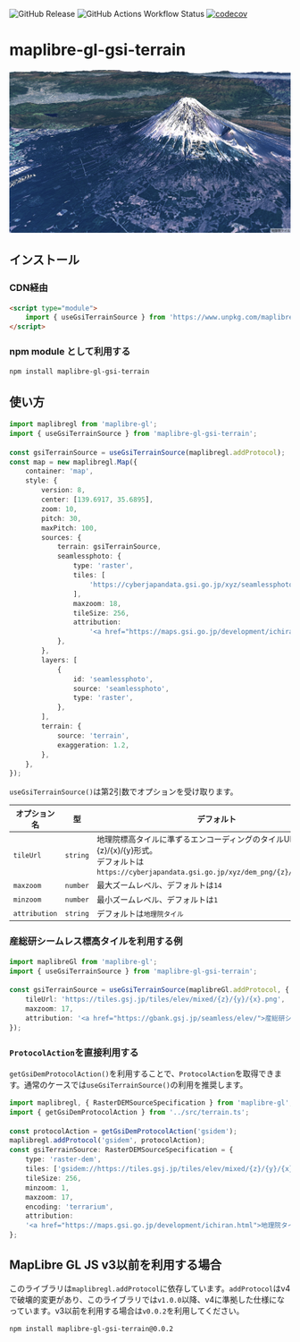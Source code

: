 ![GitHub Release](https://badge.fury.io/js/maplibre-gl-gsi-terrain.svg)
![GitHub Actions Workflow Status](https://img.shields.io/github/actions/workflow/status/mug-jp/maplibre-gl-gsi-terrain/test.yml?label=test)
[![codecov](https://codecov.io/gh/mug-jp/maplibre-gl-gsi-terrain/graph/badge.svg?token=U9WGZANPZ9)](https://codecov.io/gh/mug-jp/maplibre-gl-gsi-terrain)

# maplibre-gl-gsi-terrain

![](./screenshot.png)

## インストール

### CDN経由

```html
<script type="module">
    import { useGsiTerrainSource } from 'https://www.unpkg.com/maplibre-gl-gsi-terrain@2.1.0/dist/terrain.js';
</script>
```

### npm module として利用する

```sh
npm install maplibre-gl-gsi-terrain
```

## 使い方

```typescript
import maplibregl from 'maplibre-gl';
import { useGsiTerrainSource } from 'maplibre-gl-gsi-terrain';

const gsiTerrainSource = useGsiTerrainSource(maplibregl.addProtocol);
const map = new maplibregl.Map({
    container: 'map',
    style: {
        version: 8,
        center: [139.6917, 35.6895],
        zoom: 10,
        pitch: 30,
        maxPitch: 100,
        sources: {
            terrain: gsiTerrainSource,
            seamlessphoto: {
                type: 'raster',
                tiles: [
                    'https://cyberjapandata.gsi.go.jp/xyz/seamlessphoto/{z}/{x}/{y}.jpg',
                ],
                maxzoom: 18,
                tileSize: 256,
                attribution:
                    '<a href="https://maps.gsi.go.jp/development/ichiran.html">地理院タイル</a>',
            },
        },
        layers: [
            {
                id: 'seamlessphoto',
                source: 'seamlessphoto',
                type: 'raster',
            },
        ],
        terrain: {
            source: 'terrain',
            exaggeration: 1.2,
        },
    },
});
```

`useGsiTerrainSource()`は第2引数でオプションを受け取ります。

| オプション名 | 型 | デフォルト |
| --- | --- | --- |
| `tileUrl` | `string` | 地理院標高タイルに準ずるエンコーディングのタイルURL,{z}/{x}/{y}形式。<br />デフォルトは`https://cyberjapandata.gsi.go.jp/xyz/dem_png/{z}/{x}/{y}.png` |
| `maxzoom` | `number` | 最大ズームレベル、デフォルトは`14` |
| `minzoom` | `number` | 最小ズームレベル、デフォルトは`1` |
| `attribution` | `string` | デフォルトは`地理院タイル` |

### 産総研シームレス標高タイルを利用する例

```typescript
import maplibreGl from 'maplibre-gl';
import { useGsiTerrainSource } from 'maplibre-gl-gsi-terrain';

const gsiTerrainSource = useGsiTerrainSource(maplibreGl.addProtocol, {
    tileUrl: 'https://tiles.gsj.jp/tiles/elev/mixed/{z}/{y}/{x}.png',
    maxzoom: 17,
    attribution: '<a href="https://gbank.gsj.jp/seamless/elev/">産総研シームレス標高タイル</a>'
});
```

### `ProtocolAction`を直接利用する

`getGsiDemProtocolAction()`を利用することで、`ProtocolAction`を取得できます。通常のケースでは`useGsiTerrainSource()`の利用を推奨します。

```typescript
import maplibregl, { RasterDEMSourceSpecification } from 'maplibre-gl';
import { getGsiDemProtocolAction } from '../src/terrain.ts';

const protocolAction = getGsiDemProtocolAction('gsidem');
maplibregl.addProtocol('gsidem', protocolAction);
const gsiTerrainSource: RasterDEMSourceSpecification = {
    type: 'raster-dem',
    tiles: ['gsidem://https://tiles.gsj.jp/tiles/elev/mixed/{z}/{y}/{x}.png'],
    tileSize: 256,
    minzoom: 1,
    maxzoom: 17,
    encoding: 'terrarium',
    attribution:
    '<a href="https://maps.gsi.go.jp/development/ichiran.html">地理院タイル</a>',
};
```

## MapLibre GL JS v3以前を利用する場合

このライブラリは`maplibregl.addProtocol`に依存しています。`addProtocol`はv4で破壊的変更があり、このライブラリでは`v1.0.0`以降、v4に準拠した仕様になっています。v3以前を利用する場合は`v0.0.2`を利用してください。

```sh
npm install maplibre-gl-gsi-terrain@0.0.2
```
